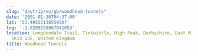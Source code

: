```yaml
---
slug: "daytrip/eu/gb/woodhead-tunnels"
date: '2001-01-30T04:37:00'
lat: '53.49553138559507'
lng: '-1.8299259967041053'
location: Longdendale Trail, Tintwistle, High Peak, Derbyshire, East Midlands, England,
  SK13 1JE, United Kingdom
title: Woodhead Tunnels
---
```



